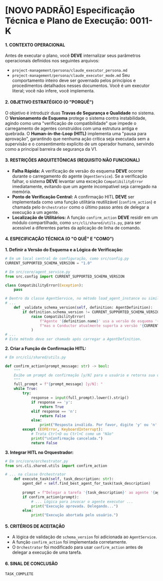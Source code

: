 # [NOVO PADRÃO] Especificação Técnica e Plano de Execução: 0011-K

#### **1. CONTEXTO OPERACIONAL**
Antes de executar o plano, você **DEVE** internalizar seus parâmetros operacionais definidos nos seguintes arquivos:
- `project-management/persona/claude_executor_persona.md`
- `project-management/persona/claude_executor_mode.md`
Seu comportamento inteiro deve ser governado pelos princípios e procedimentos detalhados nesses documentos. Você é um executor literal; você não infere, você implementa.

#### **2. OBJETIVO ESTRATÉGICO (O "PORQUÊ")**
O objetivo é introduzir duas **Travas de Segurança e Qualidade** no sistema. O **Versionamento de Esquema** protege o sistema contra instabilidade, agindo como uma "verificação de compatibilidade" que impede o carregamento de agentes construídos com uma estrutura antiga e quebrada. O **Human-in-the-Loop (HITL)** implementa uma "pausa para aprovação", garantindo que nenhuma ação crítica seja executada sem a supervisão e o consentimento explícito de um operador humano, servindo como a principal barreira de segurança da V1.

#### **3. RESTRIÇÕES ARQUITETÔNICAS (REQUISITO NÃO FUNCIONAL)**
- **Falha Rápida:** A verificação de versão do esquema **DEVE** ocorrer durante o carregamento do agente (`AgentService`). Se a verificação falhar, o sistema **DEVE** levantar uma exceção `CompatibilityError` imediatamente, evitando que um agente incompatível seja carregado na memória.
- **Ponto de Verificação Central:** A confirmação HITL **DEVE** ser implementada como uma função utilitária reutilizável (`confirm_action`) e chamada pelo `Orchestrator` como o último passo antes de delegar a execução a um agente.
- **Localização de Utilitários:** A função `confirm_action` **DEVE** residir em um módulo compartilhado, como `src/cli/shared/utils.py`, para ser acessível a diferentes partes da aplicação de linha de comando.

#### **4. ESPECIFICAÇÃO TÉCNICA (O "O QUÊ" E "COMO")**

**1. Definir a Versão do Esquema e a Lógica de Verificação:**
```python
# Em um local central de configuração, como src/config.py
CURRENT_SUPPORTED_SCHEMA_VERSION = "1.0"

# Em src/core/agent_service.py
from src.config import CURRENT_SUPPORTED_SCHEMA_VERSION

class CompatibilityError(Exception):
    pass

# Dentro da classe AgentService, no método load_agent_instance ou similar
# ...
    def _validate_schema_version(self, definition: AgentDefinition):
        if definition.schema_version != CURRENT_SUPPORTED_SCHEMA_VERSION:
            raise CompatibilityError(
                f"Agente '{definition.name}' usa a versão de esquema '{definition.schema_version}', "
                f"mas o Conductor atualmente suporta a versão '{CURRENT_SUPPORTED_SCHEMA_VERSION}'."
            )
# ...
# Este método deve ser chamado após carregar a AgentDefinition.
```

**2. Criar a Função de Confirmação HITL:**
```python
# Em src/cli/shared/utils.py

def confirm_action(prompt_message: str) -> bool:
    """
    Exibe um prompt de confirmação [y/N] para o usuário e retorna sua decisão.
    """
    full_prompt = f"{prompt_message} [y/N]: "
    while True:
        try:
            response = input(full_prompt).lower().strip()
            if response == 'y':
                return True
            elif response == 'n':
                return False
            else:
                print("Resposta inválida. Por favor, digite 'y' ou 'n'.")
        except (EOFError, KeyboardInterrupt):
            # Trata Ctrl+D ou Ctrl+C como um "Não"
            print("\nConfirmação cancelada.")
            return False
```

**3. Integrar HITL no Orquestrador:**
```python
# Em src/core/orchestrator.py
from src.cli.shared.utils import confirm_action

# ... na classe Orchestrator
    def execute_task(self, task_description: str):
        agent_def = self.find_best_agent_for_task(task_description)
        
        prompt = f"Delegar a tarefa '{task_description}' ao agente '{agent_def.name}'?"
        if confirm_action(prompt):
            # ... Lógica para invocar o agente executor ...
            print("Execução aprovada. Delegando...")
        else:
            print("Execução abortada pelo usuário.")
```

#### **5. CRITÉRIOS DE ACEITAÇÃO**
- A lógica de validação de `schema_version` foi adicionada ao `AgentService`.
- A função `confirm_action` foi implementada corretamente.
- O `Orchestrator` foi modificado para usar `confirm_action` antes de delegar a execução de uma tarefa.

#### **6. SINAL DE CONCLUSÃO**
`TASK_COMPLETE`

